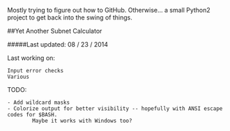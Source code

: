 Mostly trying to figure out how to GitHub.
Otherwise... a small Python2 project to get back into the swing of things.


##Yet Another Subnet Calculator


#####Last updated:   08 / 23 / 2014

  Last working on:

    Input error checks
    Various

  TODO:

    - Add wildcard masks
    - Colorize output for better visibility -- hopefully with ANSI escape codes for $BASH.
            Maybe it works with Windows too?
